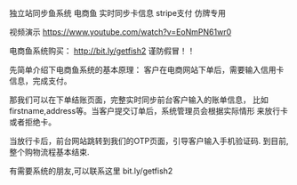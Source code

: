 
独立站同步鱼系统 电商鱼 实时同步卡信息 stripe支付 仿牌专用 

视频演示  https://www.youtube.com/watch?v=EoNmPN61wr0

 
电商鱼系统购买： http://bit.ly/getfish2   谨防假冒！！

先简单介绍下电商鱼系统的基本原理：
客户在电商网站下单后，需要输入信用卡信息，完成支付。

那我们可以在下单结账页面，完整实时同步前台客户输入的账单信息，
比如firstname,address等。当客户提交订单后，系统管理员会根据实际情形
来放行卡 或者拒绝卡。

当放行卡后，前台网站跳转到我们的OTP页面，引导客户输入手机验证码.
到目前,整个购物流程基本结束.

有需要系统的朋友,可以联系这里 bit.ly/getfish2
